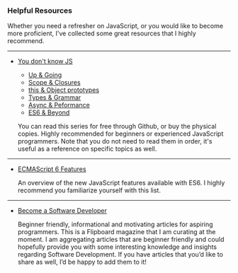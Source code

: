 ### Helpful Resources
Whether you need a refresher on JavaScript, or you would like to become more proficient,
I've collected some great resources that I highly recommend.

---

- [You don't know JS](https://github.com/getify/You-Dont-Know-JS)

  - [Up & Going](https://github.com/getify/You-Dont-Know-JS/blob/master/up%20&%20going/README.md#you-dont-know-js-up--going)
  - [Scope & Closures](https://github.com/getify/You-Dont-Know-JS/blob/master/scope%20&%20closures/README.md#you-dont-know-js-scope--closures)
  - [this & Object prototypes](https://github.com/getify/You-Dont-Know-JS/blob/master/this%20&%20object%20prototypes/README.md#you-dont-know-js-this--object-prototypes)
  - [Types & Grammar](https://github.com/getify/You-Dont-Know-JS/blob/master/types%20&%20grammar/README.md#you-dont-know-js-types--grammar)
  - [Async & Peformance](https://github.com/getify/You-Dont-Know-JS/blob/master/async%20&%20performance/README.md#you-dont-know-js-async--performance)
  - [ES6 & Beyond](https://github.com/getify/You-Dont-Know-JS/blob/master/es6%20&%20beyond/README.md#you-dont-know-js-es6--beyond)

  You can read this series for free through Github, or buy the physical copies.
  Highly recommended for beginners or experienced JavaScript programmers.
  Note that you do not need to read them in order, it's useful as a reference on specific topics as well.

---

- [ECMAScript 6 Features](http://es6-features.org/#Constants)

  An overview of the new JavaScript features available with ES6. I highly recommend you familiarize yourself
  with this list.

---

- [Become a Software Developer](http://flip.it/RuTUHE)

  Beginner friendly, informational and motivating articles for aspiring programmers.
  This is a Flipboard magazine that I am curating at the moment. I am aggregating articles that are beginner friendly and could hopefully provide you with some interesting knowledge and insights regarding Software Development. If you have articles that you’d like to share as well, I’d be happy to add them to it!
